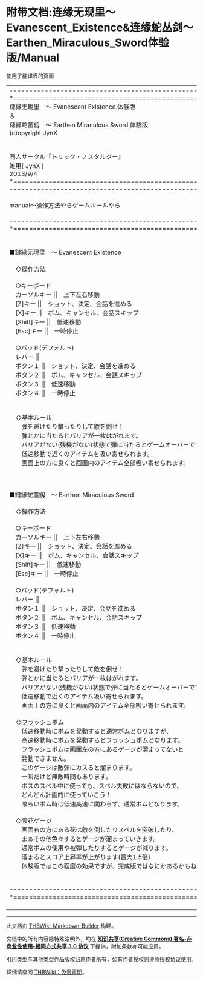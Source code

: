 # 附带文档:连缘无现里～Evanescent_Existence&连缘蛇丛剑～Earthen_Miraculous_Sword体验版/Manual

<!-- source html: G:\repos\THBWiki-Markdown-Builder\THBWikiMarkdown\Temp\main\5\55\ns506%3A%E8%BF%9E%E7%BC%98%E6%97%A0%E7%8E%B0%E9%87%8C%EF%BD%9EEvanescent_Existence%26%E8%BF%9E%E7%BC%98%E8%9B%87%E4%B8%9B%E5%89%91%EF%BD%9EEarthen_Miraculous_Sword%E4%BD%93%E9%AA%8C%E7%89%88%2FManual.html -->

使用了翻译表的页面

  
  

  


<table><tbody><tr class="tt-content" id="=-1" data-pos="&#91;&quot;=&quot;,1&#93;"><td class="tt-ja" lang="ja"><div class="poem">--------------------------------------------------------------------<br>*==================================================================*<br>鏈縁无現里　～ Evanescent Existence.体験版<br>		＆<br>鏈縁蛇叢釼　～ Earthen Miraculous Sword.体験版<br>						(c)opyright JynX<br><br><br>				同人サークル『トリック・ノスタルジー』<br>						雑用[ JynX ]<br>							2013/9/4<br>*==================================================================*<br>--------------------------------------------------------------------<br><br>	manual～操作方法やらゲームルールやら<br><br>--------------------------------------------------------------------<br>*==================================================================*<br><br><br>■鏈縁无現里　～ Evanescent Existence<br><br>　◇操作方法<br><br>　○キーボード<br>　カーソルキー	||　上下左右移動<br>　[Z]キー	||　ショット、決定、会話を進める<br>　[X]キー	||　ボム、キャンセル、会話スキップ<br>　[Shift]キー	||　低速移動<br>　[Esc]キー	||　一時停止<br><br>　○パッド(デフォルト)<br>　レバー	||<br>　ボタン１	||　ショット、決定、会話を進める<br>　ボタン２	||　ボム、キャンセル、会話スキップ<br>　ボタン３	||　低速移動<br>　ボタン４	||　一時停止<br><br><br>　◇基本ルール<br>　　弾を避けたり撃ったりして敵を倒せ！<br>　　弾とかに当たるとバリアが一枚はがれます。<br>　　バリアがない(残機がない)状態で弾に当たるとゲームオーバーです。<br>　　低速移動で近くのアイテムを吸い寄せられます。<br>　　画面上の方に良くと画面内のアイテム全部吸い寄せられます。<br><br><br><br>■鏈縁蛇叢釼　～ Earthen Miraculous Sword<br><br>　◇操作方法<br><br>　○キーボード<br>　カーソルキー	||　上下左右移動<br>　[Z]キー	||　ショット、決定、会話を進める<br>　[X]キー	||　ボム、キャンセル、会話スキップ<br>　[Shift]キー	||　低速移動<br>　[Esc]キー	||　一時停止<br><br>　○パッド(デフォルト)<br>　レバー	||<br>　ボタン１	||　ショット、決定、会話を進める<br>　ボタン２	||　ボム、キャンセル、会話スキップ<br>　ボタン３	||　低速移動<br>　ボタン４	||　一時停止<br><br><br>　◇基本ルール<br>　　弾を避けたり撃ったりして敵を倒せ！<br>　　弾とかに当たるとバリアが一枚はがれます。<br>　　バリアがない(残機がない)状態で弾に当たるとゲームオーバーです。<br>　　低速移動で近くのアイテム吸い寄せられます。<br>　　画面上の方に良くと画面内のアイテム全部吸い寄せられます。<br><br>　◇フラッシュボム<br>　　低速移動時にボムを発動すると通常ボムとなりますが、<br>　　高速移動時にボムを発動するとフラッシュボムとなります。<br>　　フラッシュボムは画面左の方にあるゲージが溜まってないと<br>　　発動できません。<br>　　このゲージは敵弾にカスると溜まります。<br>　　一瞬だけど無敵時間もあります。<br>　　ボスのスペル中に使っても、スペル失敗にはならないので、<br>　　どんどん計画的に使っていこう！<br>　　喰らいボム時は低速高速に関わらず、通常ボムとなります。<br>　　<br>　◇雲花ゲージ<br>　　画面右の方にある花は敵を倒したりスペルを突破したり、<br>　　まぁその他色々するとゲージが溜まっていきます。<br>　　通常ボムの使用や被弾したりするとゲージが減ります。<br>　　溜まるとスコア上昇率が上がります(最大1.5倍)<br>　　体験版ではこの程度の効果ですが、完成版ではなにかあるかもね...<br><br><br>--------------------------------------------------------------------<br>*==================================================================*<br><br></div></td><td class="tt-zh" lang="zh"><div class="poem"></div></td></tr></tbody></table>


  
  

  





---

此文档由 [THBWiki-Markdown-Builder](https://github.com/Delsin-Yu/THBWiki-Markdown-Builder) 构建。

文档中的所有内容除特殊注明外，均在 [**知识共享(Creative Commons) 署名-非商业性使用-相同方式共享 3.0 协议**](https://creativecommons.org/licenses/by-sa/3.0/deed.zh-hans) 下提供，附加条款亦可能应用。

引用类型与其他类型作品版权归原作者所有，如有作者授权则遵照授权协议使用。

详细请查阅 [THBWiki：免责声明](https://thbwiki.cc/THBWiki:%E5%85%8D%E8%B4%A3%E5%A3%B0%E6%98%8E)。

